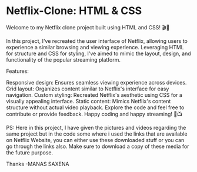 # Netflix-Clone: HTML & CSS
Welcome to my Netflix clone project built using HTML and CSS! 🎬🍿

In this project, I've recreated the user interface of Netflix, allowing users to experience a similar browsing and viewing experience. Leveraging HTML for structure and CSS for styling, I've aimed to mimic the layout, design, and functionality of the popular streaming platform.

Features:

Responsive design: Ensures seamless viewing experience across devices.
Grid layout: Organizes content similar to Netflix's interface for easy navigation.
Custom styling: Recreated Netflix's aesthetic using CSS for a visually appealing interface.
Static content: Mimics Netflix's content structure without actual video playback.
Explore the code and feel free to contribute or provide feedback. Happy coding and happy streaming! 🚀📺

PS: Here in this project, I have given the pictures and videos regarding the same project but in the code some where i used the links that are available on Netflix Website, you can either use these downloaded stuff or you can go through the links also. Make sure to download a copy of these media for the future purpose.

Thanks
-MANAS SAXENA
